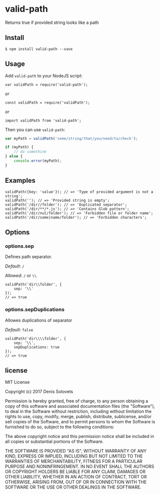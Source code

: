 # valid-path
Returns true if provided string looks like a path

## Install

```
$ npm install valid-path --save
```

## Usage

Add `valid-path` to your NodeJS script:

```
var validPath = require('valid-path');
```
_or_
```
const validPath = require('validPath');
```
_or_
```
import validPath from 'valid-path';
```

Then you can use `valid-path`:

```javascript
var myPath = validPath('some/string/that/you/need/to/check');

if (myPath) {
    // do somethink
} else {
    console.error(myPath);
}
```

## Examples

```
validPath({key: 'value'}); // => 'Type of provided argument is not a string';
validPath(''); // => 'Provided string is empty';
validPath('/dir//folder'); // => 'Duplicated separator';
validPath('/dir/**/*.js'); // => 'Contains Glob pattern';
validPath('/dir/nul/folder'); // => 'Forbidden file or folder name';
validPath('/dir/some|name/folder'); // => 'Forbidden characters';
```

## Options

### options.sep

Defines path separator.

_Default_: `/`

_Allowed_: `/` or `\\`

```
validPath('dir\\folder', {
	sep: '\\'
});
// => true
```

### options.sepDuplications

Allowes duplications of separator

_Default_: `false`

```
validPath('dir\\\\folder', {
	sep: '\\',
	sepDuplications: true
});
// => true
```

## license

MIT License

Copyright (c) 2017 Denis Solovets

Permission is hereby granted, free of charge, to any person obtaining a copy
of this software and associated documentation files (the "Software"), to deal
in the Software without restriction, including without limitation the rights
to use, copy, modify, merge, publish, distribute, sublicense, and/or sell
copies of the Software, and to permit persons to whom the Software is
furnished to do so, subject to the following conditions:

The above copyright notice and this permission notice shall be included in all
copies or substantial portions of the Software.

THE SOFTWARE IS PROVIDED "AS IS", WITHOUT WARRANTY OF ANY KIND, EXPRESS OR
IMPLIED, INCLUDING BUT NOT LIMITED TO THE WARRANTIES OF MERCHANTABILITY,
FITNESS FOR A PARTICULAR PURPOSE AND NONINFRINGEMENT. IN NO EVENT SHALL THE
AUTHORS OR COPYRIGHT HOLDERS BE LIABLE FOR ANY CLAIM, DAMAGES OR OTHER
LIABILITY, WHETHER IN AN ACTION OF CONTRACT, TORT OR OTHERWISE, ARISING FROM,
OUT OF OR IN CONNECTION WITH THE SOFTWARE OR THE USE OR OTHER DEALINGS IN THE
SOFTWARE.
